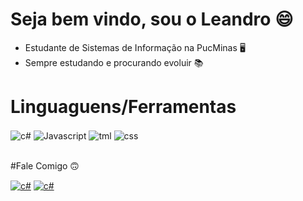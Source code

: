 # Seja bem vindo, sou o Leandro :smile:
 + Estudante de Sistemas de Informação na PucMinas :desktop_computer:
 + Sempre estudando e procurando evoluir :books:
# Linguaguens/Ferramentas
<div style="display: inline_block">
<img align="center" alt="c#" src="https://img.shields.io/badge/C%23-239120?style=for-the-badge&logo=c-sharp&logoColor=white">
<img align="center" alt="Javascript" src="https://img.shields.io/badge/JavaScript-F7DF1E?style=for-the-badge&logo=javascript&logoColor=black">
<img align="center" alt="tml" src="https://img.shields.io/badge/HTML-239120?style=for-the-badge&logo=html5&logoColor=white">
<img align="center" alt="css" src="https://img.shields.io/badge/CSS3-1572B6?style=for-the-badge&logo=css3&logoColor=white">
</div><br>

#Fale Comigo :upside_down_face:
<div style="display: inline_block">
<a href="mailto:henrique.le.santos@gmail.com"><img align="center" alt="c#" src="https://img.shields.io/badge/Gmail-D14836?style=for-the-badge&logo=gmail&logoColor=white"></a>
<a href="https://www.linkedin.com/in/leandro-santos-742364217/"><img align="center" alt="c#" src="https://img.shields.io/badge/LinkedIn-0077B5?style=for-the-badge&logo=linkedin&logoColor=white"></a>
</div>
